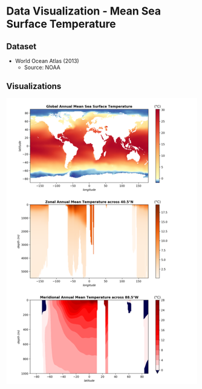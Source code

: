 # Data Visualization - Mean Sea Surface Temperature

## Dataset
- World Ocean Atlas (2013)
  - Source: NOAA

## Visualizations
<img src="https://github.com/b02209015/DV_meanSeaSurfaceT/blob/master/avgT_global.png" align="middle">
<img src="https://github.com/b02209015/DV_meanSeaSurfaceT/blob/master/avgT_zonal.png" align="middle">
<img src="https://github.com/b02209015/DV_meanSeaSurfaceT/blob/master/avgT_meridional.png" align="middle">
